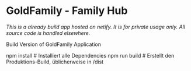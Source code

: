 # GoldFamily - Family Hub
*This is a already build app hosted on netify. It is for private usage only. All source code is handled elsewhere.*

Build Version of GoldFamily Application

npm install       # Installiert alle Dependencies
npm run build     # Erstellt den Produktions-Build, üblicherweise in /dist
